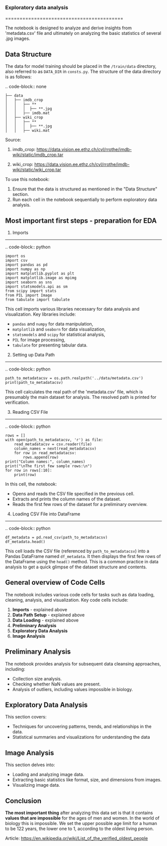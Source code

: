 ### Exploratory data analysis

=========================================

The notebook is designed to analyze and derive insights from 'metadata.csv' file and ultimately on analyzing the basic statistics of several .jpg images.

Data Structure
--------------

The data for model training should be placed in the `/train/data` directory, also referred to as `DATA_DIR` in `consts.py`. The structure of the data directory is as follows:

.. code-block:: none

    ├── data
    │   ├── imdb_crop
    │   │   ├── **
    │   │   │  ├── **.jpg
    │   │   ├── imdb.mat
    │   ├── wiki_crop
    │   │   ├── **
    │   │   │  ├── **.jpg
    │   │   ├── wiki.mat

Source:

1. imdb_crop: https://data.vision.ee.ethz.ch/cvl/rrothe/imdb-wiki/static/imdb_crop.tar

2. wiki_crop: https://data.vision.ee.ethz.ch/cvl/rrothe/imdb-wiki/static/wiki_crop.tar

To use this notebook:

1. Ensure that the data is structured as mentioned in the "Data Structure" section.
2. Run each cell in the notebook sequentially to perform exploratory data analysis.

Most important first steps - preparation for EDA
------------------------------------------------

1. Imports
----------

.. code-block:: python

    import os
    import csv
    import pandas as pd
    import numpy as np
    import matplotlib.pyplot as plt
    import matplotlib.image as mpimg
    import seaborn as sns
    import statsmodels.api as sm
    from scipy import stats
    from PIL import Image
    from tabulate import tabulate

This cell imports various libraries necessary for data analysis and visualization. Key libraries include:

- ``pandas`` and ``numpy`` for data manipulation,
- ``matplotlib`` and ``seaborn`` for data visualization,
- ``statsmodels`` and ``scipy`` for statistical analysis,
- ``PIL`` for image processing,
- ``tabulate`` for presenting tabular data.

2. Setting up Data Path
------------------------

.. code-block:: python

    path_to_metadatacsv = os.path.realpath('../data/metadata.csv')
    print(path_to_metadatacsv)

This cell calculates the real path of the 'metadata.csv' file, which is presumably the main dataset for analysis. The resolved path is printed for verification.

3. Reading CSV File
-------------------

.. code-block:: python

    rows = [] 
    with open(path_to_metadatacsv, 'r') as file:
        read_metadatacsv = csv.reader(file)
        column_names = next(read_metadatacsv)
        for row in read_metadatacsv:
            rows.append(row)
    print("Column names:", column_names)
    print("\nThe first few sample rows:\n")
    for row in rows[:10]:
        print(row)

In this cell, the notebook:

- Opens and reads the CSV file specified in the previous cell.
- Extracts and prints the column names of the dataset.
- Reads the first few rows of the dataset for a preliminary overview.

4. Loading CSV File into DataFrame
-----------------------------------

.. code-block:: python

    df_metadata = pd.read_csv(path_to_metadatacsv)
    df_metadata.head()

This cell loads the CSV file (referenced by `path_to_metadatacsv`) into a Pandas DataFrame named `df_metadata`. It then displays the first few rows of the DataFrame using the `head()` method. This is a common practice in data analysis to get a quick glimpse of the dataset structure and contents.

**General overview of Code Cells**
----------------------------------

The notebook includes various code cells for tasks such as data loading, cleaning, analysis, and visualization. Key code cells include:

1. **Imports** - explained above
2. **Data Path Setup** - explained above
3. **Data Loading** - explained above
4. **Preliminary Analysis**
5. **Exploratory Data Analysis**
6. **Image Analysis**

Preliminary Analysis
--------------------

The notebook provides analysis for subsequent data cleansing approaches, including:

- Collection size analysis.
- Checking whether NaN values are present.
- Analysis of outliers, including values impossible in biology.

Exploratory Data Analysis
-------------------------

This section covers:

- Techniques for uncovering patterns, trends, and relationships in the data.
- Statistical summaries and visualizations for understanding the data

Image Analysis
--------------

This section delves into:

- Loading and analyzing image data.
- Extracting basic statistics like format, size, and dimensions from images.
- Visualizing image data.

Conclusion
----------

**The most important thing** after analyzing this data set is that it contains **values that are impossible** for the ages of men and women. In the world of biology this is impossible. We set the upper possible age limit for a human to be 122 years, the lower one to 1, according to the oldest living person.

Article: https://en.wikipedia.or/wiki/List_of_the_verified_oldest_people